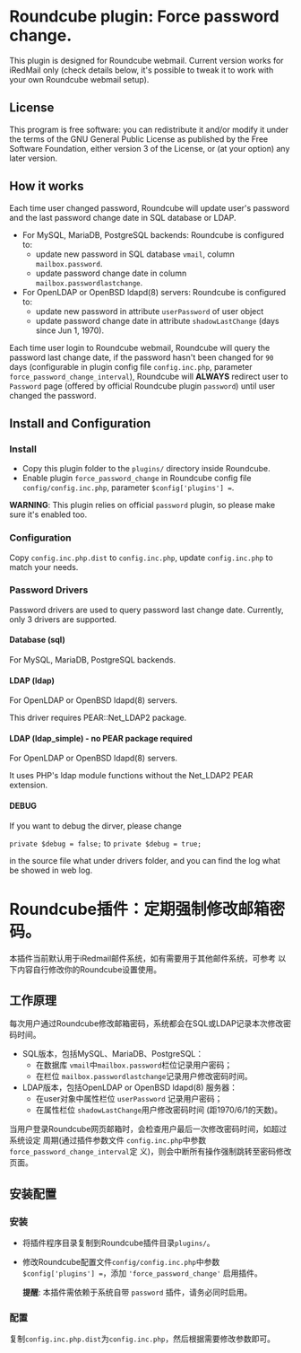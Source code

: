 # Roundcube plugin: Force password change.

This plugin is designed for Roundcube webmail. Current version works for
iRedMail only (check details below, it's possible to tweak it to work with
your own Roundcube webmail setup).

## License

This program is free software: you can redistribute it and/or modify
it under the terms of the GNU General Public License as published by
the Free Software Foundation, either version 3 of the License, or
(at your option) any later version.

## How it works

Each time user changed password, Roundcube will update user's password and
the last password change date in SQL database or LDAP.

* For MySQL, MariaDB, PostgreSQL backends: Roundcube is configured to:
    * update new password in SQL database `vmail`, column `mailbox.password`.
    * update password change date in column `mailbox.passwordlastchange`.
* For OpenLDAP or OpenBSD ldapd(8) servers: Roundcube is configured to:
    * update new password in attribute `userPassword` of user object
    * update password change date in attribute `shadowLastChange` (days since
      Jun 1, 1970).

Each time user login to Roundcube webmail, Roundcube will query the password
last change date, if the password hasn't been changed for `90` days
(configurable in plugin config file `config.inc.php`, parameter
`force_password_change_interval`), Roundcube will __ALWAYS__ redirect user to
`Password` page (offered by official Roundcube plugin `password`) until user
changed the password.

## Install and Configuration

### Install

* Copy this plugin folder to the `plugins/` directory inside Roundcube.
* Enable plugin `force_password_change` in Roundcube config file
  `config/config.inc.php`, parameter `$config['plugins'] =`.

__WARNING__: This plugin relies on official `password` plugin, so please make
sure it's enabled too.

### Configuration

Copy `config.inc.php.dist` to `config.inc.php`, update `config.inc.php` to
match your needs.

### Password Drivers

Password drivers are used to query password last change date. Currently, only 3
drivers are supported.

#### Database (sql)

For MySQL, MariaDB, PostgreSQL backends.

#### LDAP (ldap)

For OpenLDAP or OpenBSD ldapd(8) servers.

This driver requires PEAR::Net_LDAP2 package.

#### LDAP (ldap_simple) - no PEAR package required

For OpenLDAP or OpenBSD ldapd(8) servers.

It uses PHP's ldap module functions without the Net_LDAP2 PEAR extension.

#### DEBUG

If you want to debug the dirver, please change 

``private $debug = false;``
to
``private $debug = true;``

in the source file what under drivers folder, and you can find the log what be showed in web log.

# Roundcube插件：定期强制修改邮箱密码。

本插件当前默认用于iRedmail邮件系统，如有需要用于其他邮件系统，可参考
以下内容自行修改你的Roundcube设置使用。

## 工作原理

每次用户通过Roundcube修改邮箱密码，系统都会在SQL或LDAP记录本次修改密码时间。

* SQL版本，包括MySQL、MariaDB、PostgreSQL：
    * 在数据库 `vmail`中`mailbox.password`栏位记录用户密码；
    * 在栏位 `mailbox.passwordlastchange`记录用户修改密码时间。
* LDAP版本，包括OpenLDAP or OpenBSD ldapd(8) 服务器：
    * 在user对象中属性栏位 `userPassword` 记录用户密码；
    * 在属性栏位 `shadowLastChange`用户修改密码时间 (距1970/6/1的天数)。

当用户登录Roundcube网页邮箱时，会检查用户最后一次修改密码时间，如超过系统设定
周期(通过插件参数文件 `config.inc.php`中参数`force_password_change_interval`定
义)，则会中断所有操作强制跳转至密码修改页面。

## 安装配置

### 安装

* 将插件程序目录复制到Roundcube插件目录`plugins/`。
* 修改Roundcube配置文件`config/config.inc.php`中参数`$config['plugins'] =`，添加 `'force_password_change'` 启用插件。

    __提醒__: 本插件需依赖于系统自带 `password` 插件，请务必同时启用。

### 配置

复制`config.inc.php.dist`为`config.inc.php`，然后根据需要修改参数即可。